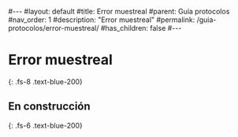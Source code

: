 #---
#layout: default
#title: Error muestreal
#parent: Guía protocolos
#nav_order: 1
#description: "Error muestreal"
#permalink: /guia-protocolos/error-muestreal/
#has_children: false
#---

# Error muestreal
{: .fs-8 .text-blue-200}

## En construcción
{: .fs-6 .text-blue-200}

